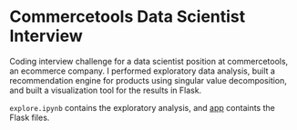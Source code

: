 # Commercetools Data Scientist Interview

Coding interview challenge for a data scientist position at commercetools, an ecommerce company. I performed exploratory data analysis, built a recommendation engine for products using singular value decomposition, and built a visualization tool for the results in Flask. 

`explore.ipynb` contains the exploratory analysis, and [app](app/) containts the Flask files. 